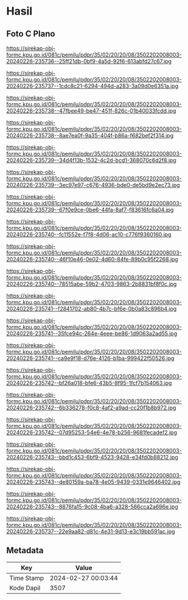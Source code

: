 # Hasil

## Foto C Plano

https://sirekap-obj-formc.kpu.go.id/081c/pemilu/pdpr/35/02/20/20/08/3502202008003-20240226-235736--25ff21db-0bf9-4a5d-92f6-613abfd27c67.jpg

https://sirekap-obj-formc.kpu.go.id/081c/pemilu/pdpr/35/02/20/20/08/3502202008003-20240226-235737--1cdc8c21-6294-494d-a283-3a09d0e6351a.jpg

https://sirekap-obj-formc.kpu.go.id/081c/pemilu/pdpr/35/02/20/20/08/3502202008003-20240226-235738--47fbee49-be47-451f-826c-01b40033fcdd.jpg

https://sirekap-obj-formc.kpu.go.id/081c/pemilu/pdpr/35/02/20/20/08/3502202008003-20240226-235738--8ae7ea0f-9a35-404f-b86a-f682bef2f314.jpg

https://sirekap-obj-formc.kpu.go.id/081c/pemilu/pdpr/35/02/20/20/08/3502202008003-20240226-235739--34d4f13b-1532-4c2d-bcd1-368070c6d2f8.jpg

https://sirekap-obj-formc.kpu.go.id/081c/pemilu/pdpr/35/02/20/20/08/3502202008003-20240226-235739--3ec97e97-c676-4936-bde0-de5bd9e2ec73.jpg

https://sirekap-obj-formc.kpu.go.id/081c/pemilu/pdpr/35/02/20/20/08/3502202008003-20240226-235739--67f0e9ce-0be6-44fa-8af7-f83616fc6a04.jpg

https://sirekap-obj-formc.kpu.go.id/081c/pemilu/pdpr/35/02/20/20/08/3502202008003-20240226-235740--fc11552e-f7f8-4d06-ac10-c776f9360160.jpg

https://sirekap-obj-formc.kpu.go.id/081c/pemilu/pdpr/35/02/20/20/08/3502202008003-20240226-235740--46f10e46-0e02-4d60-84fe-89b0c95f2268.jpg

https://sirekap-obj-formc.kpu.go.id/081c/pemilu/pdpr/35/02/20/20/08/3502202008003-20240226-235740--78515abe-59b2-4703-9863-2b8831bf8f0c.jpg

https://sirekap-obj-formc.kpu.go.id/081c/pemilu/pdpr/35/02/20/20/08/3502202008003-20240226-235741--f2841702-ab80-4b7c-bf6e-0b0a83c896b4.jpg

https://sirekap-obj-formc.kpu.go.id/081c/pemilu/pdpr/35/02/20/20/08/3502202008003-20240226-235741--35fce94c-264e-4eee-be86-1d9063a2ad55.jpg

https://sirekap-obj-formc.kpu.go.id/081c/pemilu/pdpr/35/02/20/20/08/3502202008003-20240226-235741--ca9e9f18-d76e-4126-b1ba-999422f50526.jpg

https://sirekap-obj-formc.kpu.go.id/081c/pemilu/pdpr/35/02/20/20/08/3502202008003-20240226-235742--bf26a018-bfe6-43b5-8f95-1fcf7b154063.jpg

https://sirekap-obj-formc.kpu.go.id/081c/pemilu/pdpr/35/02/20/20/08/3502202008003-20240226-235742--6b336278-f0c8-4af2-a9ad-cc20f1b8b972.jpg

https://sirekap-obj-formc.kpu.go.id/081c/pemilu/pdpr/35/02/20/20/08/3502202008003-20240226-235742--07d95253-54e6-4e78-b256-9681fecadef2.jpg

https://sirekap-obj-formc.kpu.go.id/081c/pemilu/pdpr/35/02/20/20/08/3502202008003-20240226-235743--bbd1c453-6bf9-4523-9428-e34fd0b88212.jpg

https://sirekap-obj-formc.kpu.go.id/081c/pemilu/pdpr/35/02/20/20/08/3502202008003-20240226-235743--de80159a-ba78-4e05-9439-0331e9646402.jpg

https://sirekap-obj-formc.kpu.go.id/081c/pemilu/pdpr/35/02/20/20/08/3502202008003-20240226-235743--8876fa15-9c08-4ba6-a328-566cca2a696e.jpg

https://sirekap-obj-formc.kpu.go.id/081c/pemilu/pdpr/35/02/20/20/08/3502202008003-20240226-235737--22e9aa82-d81c-4e31-9d13-e3c19bb591ac.jpg


## Metadata

| Key        | Value               |
| ---------- | ------------------- |
| Time Stamp | 2024-02-27 00:03:44 |
| Kode Dapil | 3507                |



